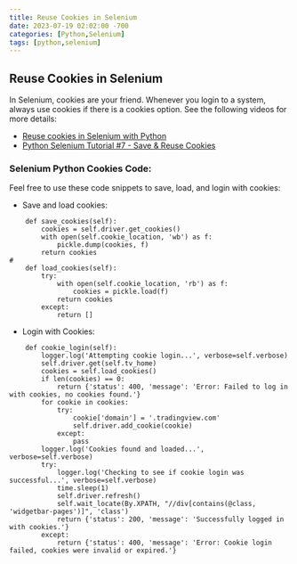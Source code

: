 ```yaml
---
title: Reuse Cookies in Selenium
date: 2023-07-19 02:02:00 -700
categories: [Python,Selenium]
tags: [python,selenium]
---
```


## Reuse Cookies in Selenium
In Selenium, cookies are your friend. Whenever you login to a system, always use cookies if there is a cookies option. See the following videos for more details:
* [Reuse cookies in Selenium with Python](https://www.youtube.com/watch?v=vhjKJ7huN-w)
* [Python Selenium Tutorial #7 - Save & Reuse Cookies](https://www.youtube.com/watch?v=dYAytG965ZE&list=PLuJJZ-W1NwdoTS0UXLUZoPH7GQ0kURHgH&index=7)

### Selenium Python Cookies Code:
Feel free to use these code snippets to save, load, and login with cookies:
* Save and load cookies:
```
	def save_cookies(self):
		cookies = self.driver.get_cookies()
		with open(self.cookie_location, 'wb') as f:
			pickle.dump(cookies, f)
		return cookies
#
	def load_cookies(self):
		try:
			with open(self.cookie_location, 'rb') as f:
				cookies = pickle.load(f)
			return cookies
		except:
			return []
```
* Login with Cookies:
```
	def cookie_login(self):
		logger.log('Attempting cookie login...', verbose=self.verbose)
		self.driver.get(self.tv_home)
		cookies = self.load_cookies()
		if len(cookies) == 0:
			return {'status': 400, 'message': 'Error: Failed to log in with cookies, no cookies found.'}
		for cookie in cookies:
			try:
				cookie['domain'] = '.tradingview.com'
				self.driver.add_cookie(cookie)
			except:
				pass
		logger.log('Cookies found and loaded...', verbose=self.verbose)
		try:
			logger.log('Checking to see if cookie login was successful...', verbose=self.verbose)
			time.sleep(1)
			self.driver.refresh()
			self.wait_locate(By.XPATH, "//div[contains(@class, 'widgetbar-pages')]", 'class')
			return {'status': 200, 'message': 'Successfully logged in with cookies.'}
		except:
			return {'status': 400, 'message': 'Error: Cookie login failed, cookies were invalid or expired.'}
```
